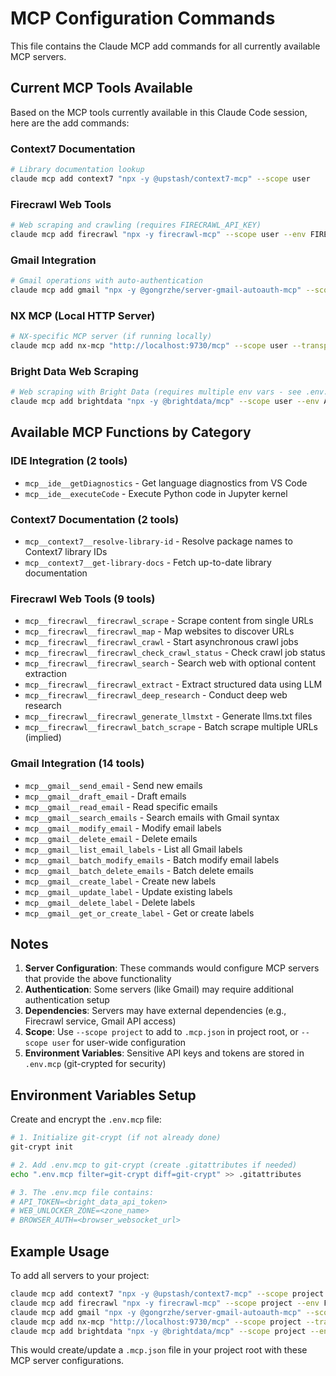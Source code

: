 # MCP Configuration Commands

This file contains the Claude MCP add commands for all currently available MCP servers.

## Current MCP Tools Available

Based on the MCP tools currently available in this Claude Code session, here are the add commands:

### Context7 Documentation
```bash
# Library documentation lookup
claude mcp add context7 "npx -y @upstash/context7-mcp" --scope user
```

### Firecrawl Web Tools
```bash
# Web scraping and crawling (requires FIRECRAWL_API_KEY)
claude mcp add firecrawl "npx -y firecrawl-mcp" --scope user --env FIRECRAWL_API_KEY=your_api_key_here
```

### Gmail Integration
```bash
# Gmail operations with auto-authentication
claude mcp add gmail "npx -y @gongrzhe/server-gmail-autoauth-mcp" --scope user
```

### NX MCP (Local HTTP Server)
```bash
# NX-specific MCP server (if running locally)
claude mcp add nx-mcp "http://localhost:9730/mcp" --scope user --transport http
```

### Bright Data Web Scraping
```bash
# Web scraping with Bright Data (requires multiple env vars - see .env.mcp)
claude mcp add brightdata "npx -y @brightdata/mcp" --scope user --env API_TOKEN=<from_.env.mcp> --env WEB_UNLOCKER_ZONE=<from_.env.mcp> --env BROWSER_AUTH=<from_.env.mcp>
```

## Available MCP Functions by Category

### IDE Integration (2 tools)
- `mcp__ide__getDiagnostics` - Get language diagnostics from VS Code
- `mcp__ide__executeCode` - Execute Python code in Jupyter kernel

### Context7 Documentation (2 tools)
- `mcp__context7__resolve-library-id` - Resolve package names to Context7 library IDs
- `mcp__context7__get-library-docs` - Fetch up-to-date library documentation

### Firecrawl Web Tools (9 tools)
- `mcp__firecrawl__firecrawl_scrape` - Scrape content from single URLs
- `mcp__firecrawl__firecrawl_map` - Map websites to discover URLs
- `mcp__firecrawl__firecrawl_crawl` - Start asynchronous crawl jobs
- `mcp__firecrawl__firecrawl_check_crawl_status` - Check crawl job status
- `mcp__firecrawl__firecrawl_search` - Search web with optional content extraction
- `mcp__firecrawl__firecrawl_extract` - Extract structured data using LLM
- `mcp__firecrawl__firecrawl_deep_research` - Conduct deep web research
- `mcp__firecrawl__firecrawl_generate_llmstxt` - Generate llms.txt files
- `mcp__firecrawl__firecrawl_batch_scrape` - Batch scrape multiple URLs (implied)

### Gmail Integration (14 tools)
- `mcp__gmail__send_email` - Send new emails
- `mcp__gmail__draft_email` - Draft emails
- `mcp__gmail__read_email` - Read specific emails
- `mcp__gmail__search_emails` - Search emails with Gmail syntax
- `mcp__gmail__modify_email` - Modify email labels
- `mcp__gmail__delete_email` - Delete emails
- `mcp__gmail__list_email_labels` - List all Gmail labels
- `mcp__gmail__batch_modify_emails` - Batch modify email labels
- `mcp__gmail__batch_delete_emails` - Batch delete emails
- `mcp__gmail__create_label` - Create new labels
- `mcp__gmail__update_label` - Update existing labels
- `mcp__gmail__delete_label` - Delete labels
- `mcp__gmail__get_or_create_label` - Get or create labels

## Notes

1. **Server Configuration**: These commands would configure MCP servers that provide the above functionality
2. **Authentication**: Some servers (like Gmail) may require additional authentication setup
3. **Dependencies**: Servers may have external dependencies (e.g., Firecrawl service, Gmail API access)
4. **Scope**: Use `--scope project` to add to `.mcp.json` in project root, or `--scope user` for user-wide configuration
5. **Environment Variables**: Sensitive API keys and tokens are stored in `.env.mcp` (git-crypted for security)

## Environment Variables Setup

Create and encrypt the `.env.mcp` file:
```bash
# 1. Initialize git-crypt (if not already done)
git-crypt init

# 2. Add .env.mcp to git-crypt (create .gitattributes if needed)
echo ".env.mcp filter=git-crypt diff=git-crypt" >> .gitattributes

# 3. The .env.mcp file contains:
# API_TOKEN=<bright_data_api_token>
# WEB_UNLOCKER_ZONE=<zone_name>
# BROWSER_AUTH=<browser_websocket_url>
```

## Example Usage

To add all servers to your project:
```bash
claude mcp add context7 "npx -y @upstash/context7-mcp" --scope project
claude mcp add firecrawl "npx -y firecrawl-mcp" --scope project --env FIRECRAWL_API_KEY=your_api_key_here
claude mcp add gmail "npx -y @gongrzhe/server-gmail-autoauth-mcp" --scope project
claude mcp add nx-mcp "http://localhost:9730/mcp" --scope project --transport http
claude mcp add brightdata "npx -y @brightdata/mcp" --scope project --env API_TOKEN=<from_.env.mcp> --env WEB_UNLOCKER_ZONE=<from_.env.mcp> --env BROWSER_AUTH=<from_.env.mcp>
```

This would create/update a `.mcp.json` file in your project root with these MCP server configurations.